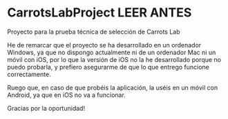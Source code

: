 # CarrotsLabProject LEER ANTES
 Proyecto para la prueba técnica de selección de Carrots Lab

He de remarcar que el proyecto se ha desarrollado en un ordenador Windows, ya que no dispongo actualmente ni de un ordenador Mac ni un móvil con iOS, por lo que la versión de iOS no la he desarrollado porque no puedo probarla, y prefiero asegurarme de que lo que entrego funcione correctamente.

Ruego que, en caso de que probéis la aplicación, la uséis en un móvil con Android, ya que en iOS no va a funcionar.

Gracias por la oportunidad!
